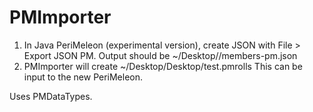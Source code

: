 # PMImporter

1. In Java PeriMeleon (experimental version), create JSON with File > Export JSON PM.
    Output should be ~/Desktop//members-pm.json
2. PMImporter will create ~/Desktop/Desktop/test.pmrolls
    This can be input to the new PeriMeleon.


Uses PMDataTypes.
